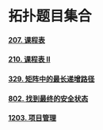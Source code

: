# 拓扑题目集合

#### [207. 课程表](https://leetcode-cn.com/problems/course-schedule/)

#### [210. 课程表 II](https://leetcode-cn.com/problems/course-schedule-ii/)

#### [329. 矩阵中的最长递增路径](https://leetcode-cn.com/problems/longest-increasing-path-in-a-matrix/)

#### [802. 找到最终的安全状态](https://leetcode-cn.com/problems/find-eventual-safe-states/)

#### [1203. 项目管理](https://leetcode-cn.com/problems/sort-items-by-groups-respecting-dependencies/)

